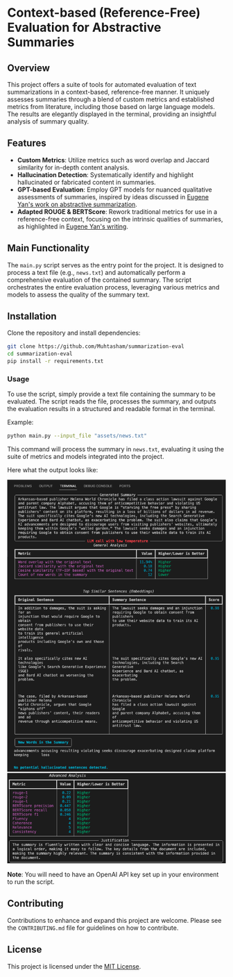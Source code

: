 
# Context-based (Reference-Free) Evaluation for Abstractive Summaries

## Overview

This project offers a suite of tools for automated evaluation of text summarizations in a context-based, reference-free manner. It uniquely assesses summaries through a blend of custom metrics and established metrics from literature, including those based on large language models. The results are elegantly displayed in the terminal, providing an insightful analysis of summary quality.

## Features

- **Custom Metrics**: Utilize metrics such as word overlap and Jaccard similarity for in-depth content analysis.
- **Hallucination Detection**: Systematically identify and highlight hallucinated or fabricated content in summaries.
- **GPT-based Evaluation**: Employ GPT models for nuanced qualitative assessments of summaries, inspired by ideas discussed in [Eugene Yan's work on abstractive summarization](https://eugeneyan.com/writing/abstractive/).
- **Adapted ROUGE & BERTScore**: Rework traditional metrics for use in a reference-free context, focusing on the intrinsic qualities of summaries, as highlighted in [Eugene Yan's writing](https://eugeneyan.com/writing/abstractive/).

## Main Functionality

The `main.py` script serves as the entry point for the project. It is designed to process a text file (e.g., `news.txt`) and automatically perform a comprehensive evaluation of the contained summary. The script orchestrates the entire evaluation process, leveraging various metrics and models to assess the quality of the summary text.

## Installation

Clone the repository and install dependencies:

```bash
git clone https://github.com/Muhtasham/summarization-eval
cd summarization-eval
pip install -r requirements.txt
```

### Usage

To use the script, simply provide a text file containing the summary to be evaluated. The script reads the file, processes the summary, and outputs the evaluation results in a structured and readable format in the terminal.

Example:

```bash
python main.py --input_file "assets/news.txt"
```

This command will process the summary in `news.txt`, evaluating it using the suite of metrics and models integrated into the project.

Here what the output looks like:

![Demo 1](assets/demo1.png)
![Demo 2](assets/demo2.png)

**Note**: You will need to have an OpenAI API key set up in your environment to run the script.

## Contributing

Contributions to enhance and expand this project are welcome. Please see the `CONTRIBUTING.md` file for guidelines on how to contribute.

## License

This project is licensed under the [MIT License](LICENSE).
